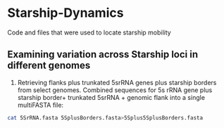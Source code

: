 # Starship-Dynamics
Code and files that were used to locate starship mobility 
## Examining variation across Starship loci in different genomes
1. Retrieving flanks plus trunkated 5srRNA genes plus starship borders from select genomes. Combined sequences for 5s rRNA gene plus starship border+ trunkated 5srRNA + genomic flank into a single multiFASTA file:
```bash
cat 5SrRNA.fasta 5SplusBorders.fasta>5Splus5SplusBorders.fasta
```
